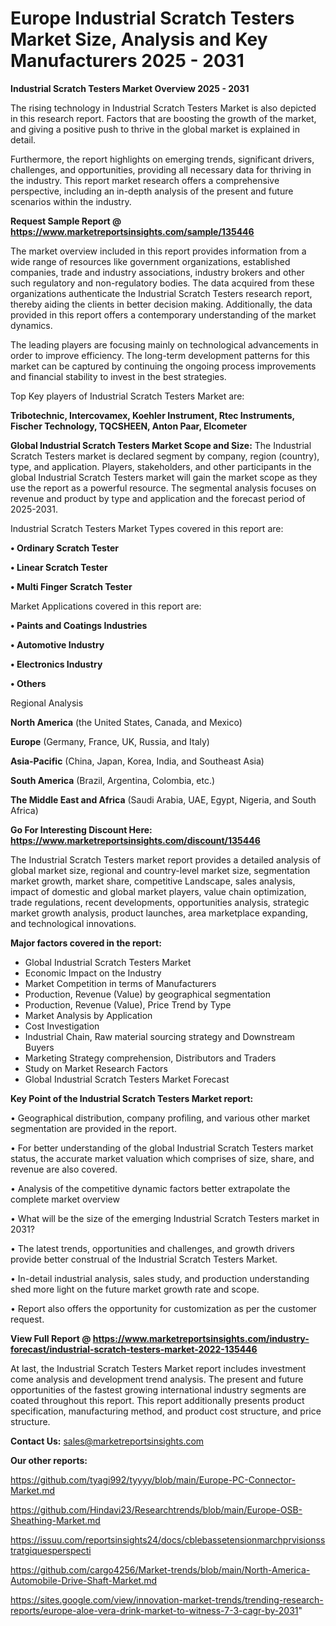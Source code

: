 # Europe Industrial Scratch Testers Market Size, Analysis and Key Manufacturers 2025 - 2031

<Strong> Industrial Scratch Testers Market Overview 2025 - 2031</strong>

The rising technology in Industrial Scratch Testers Market is also depicted in this research report. Factors that are boosting the growth of the market, and giving a positive push to thrive in the global market is explained in detail.

Furthermore, the report highlights on emerging trends, significant drivers, challenges, and opportunities, providing all necessary data for thriving in the industry. This report market research offers a comprehensive perspective, including an in-depth analysis of the present and future scenarios within the industry.

<strong>Request Sample Report @ <a href=https://www.marketreportsinsights.com/sample/135446>https://www.marketreportsinsights.com/sample/135446</a></strong>

The market overview included in this report provides information from a wide range of resources like government organizations, established companies, trade and industry associations, industry brokers and other such regulatory and non-regulatory bodies. The data acquired from these organizations authenticate the Industrial Scratch Testers research report, thereby aiding the clients in better decision making. Additionally, the data provided in this report offers a contemporary understanding of the market dynamics.

The leading players are focusing mainly on technological advancements in order to improve efficiency. The long-term development patterns for this market can be captured by continuing the ongoing process improvements and financial stability to invest in the best strategies.

Top Key players of Industrial Scratch Testers Market are:

<strong>Tribotechnic, Intercovamex, Koehler Instrument, Rtec Instruments, Fischer Technology, TQCSHEEN, Anton Paar, Elcometer</strong>

<strong><b>Global Industrial Scratch Testers Market Scope and Size:</b></strong>
The Industrial Scratch Testers market is declared segment by company, region (country), type, and application. Players, stakeholders, and other participants in the global Industrial Scratch Testers market will gain the market scope as they use the report as a powerful resource. The segmental analysis focuses on revenue and product by type and application and the forecast period of 2025-2031.

Industrial Scratch Testers Market Types covered in this report are:

<strong>• Ordinary Scratch Tester

• Linear Scratch Tester

• Multi Finger Scratch Tester</strong>

Market Applications covered in this report are:

<strong>• Paints and Coatings Industries

• Automotive Industry

• Electronics Industry

• Others</strong> 

Regional Analysis

<strong>North America</strong> (the United States, Canada, and Mexico)

<strong>Europe</strong> (Germany, France, UK, Russia, and Italy)

<strong>Asia-Pacific</strong> (China, Japan, Korea, India, and Southeast Asia)

<strong>South America</strong> (Brazil, Argentina, Colombia, etc.)

<strong>The Middle East and Africa</strong> (Saudi Arabia, UAE, Egypt, Nigeria, and South Africa)

<strong>Go For Interesting Discount Here: <a href=https://www.marketreportsinsights.com/discount/135446>https://www.marketreportsinsights.com/discount/135446</a></strong>

The Industrial Scratch Testers market report provides a detailed analysis of global market size, regional and country-level market size, segmentation market growth, market share, competitive Landscape, sales analysis, impact of domestic and global market players, value chain optimization, trade regulations, recent developments, opportunities analysis, strategic market growth analysis, product launches, area marketplace expanding, and technological innovations.

<strong><b>Major factors covered in the report:</b></strong>
<ul>
  <li>Global Industrial Scratch Testers Market </li>
  <li>Economic Impact on the Industry</li>
  <li>Market Competition in terms of Manufacturers</li>
  <li>Production, Revenue (Value) by geographical segmentation</li>
  <li>Production, Revenue (Value), Price Trend by Type</li>
  <li>Market Analysis by Application</li>
  <li>Cost Investigation</li>
  <li>Industrial Chain, Raw material sourcing strategy and Downstream Buyers</li>
  <li>Marketing Strategy comprehension, Distributors and Traders</li>
  <li>Study on Market Research Factors</li>
  <li>Global Industrial Scratch Testers Market Forecast</li>
</ul>

<strong><b>Key Point of the Industrial Scratch Testers Market report:</b></strong>

• Geographical distribution, company profiling, and various other market segmentation are provided in the report.

• For better understanding of the global Industrial Scratch Testers market status, the accurate market valuation which comprises of size, share, and revenue are also covered.

• Analysis of the competitive dynamic factors better extrapolate the complete market overview

• What will be the size of the emerging Industrial Scratch Testers market in 2031?

• The latest trends, opportunities and challenges, and growth drivers provide better construal of the Industrial Scratch Testers Market.

• In-detail industrial analysis, sales study, and production understanding shed more light on the future market growth rate and scope.

• Report also offers the opportunity for customization as per the customer request.

<strong><b>View Full Report @ <a href=https://www.marketreportsinsights.com/industry-forecast/industrial-scratch-testers-market-2022-135446>https://www.marketreportsinsights.com/industry-forecast/industrial-scratch-testers-market-2022-135446</a></b></strong>


At last, the Industrial Scratch Testers Market report includes investment come analysis and development trend analysis. The present and future opportunities of the fastest growing international industry segments are coated throughout this report. This report additionally presents product specification, manufacturing method, and product cost structure, and price structure.

<strong>Contact Us:</strong>
sales@marketreportsinsights.com

<strong>Our other reports:</strong>

<a href=https://github.com/tyagi992/tyyyy/blob/main/Europe-PC-Connector-Market.md>https://github.com/tyagi992/tyyyy/blob/main/Europe-PC-Connector-Market.md</a>

<a href=https://github.com/Hindavi23/Researchtrends/blob/main/Europe-OSB-Sheathing-Market.md>https://github.com/Hindavi23/Researchtrends/blob/main/Europe-OSB-Sheathing-Market.md</a>

<a href=https://issuu.com/reportsinsights24/docs/cblebassetensionmarchprvisionsstratgiquesperspecti>https://issuu.com/reportsinsights24/docs/cblebassetensionmarchprvisionsstratgiquesperspecti</a>

<a href=https://github.com/cargo4256/Market-trends/blob/main/North-America-Automobile-Drive-Shaft-Market.md>https://github.com/cargo4256/Market-trends/blob/main/North-America-Automobile-Drive-Shaft-Market.md</a>

<a href=https://sites.google.com/view/innovation-market-trends/trending-research-reports/europe-aloe-vera-drink-market-to-witness-7-3-cagr-by-2031>https://sites.google.com/view/innovation-market-trends/trending-research-reports/europe-aloe-vera-drink-market-to-witness-7-3-cagr-by-2031</a>"
